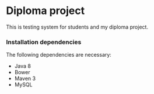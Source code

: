 
# Diploma project 

This is testing system for students and my diploma project.

### Installation dependencies

The following dependencies are necessary:

 - Java 8
 - Bower
 - Maven 3
 - MySQL

